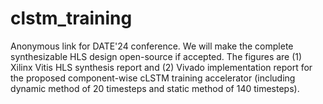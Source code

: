 # clstm_training
Anonymous link for DATE'24 conference. We will make the complete synthesizable HLS design open-source if accepted. 
The figures are (1) Xilinx Vitis HLS synthesis report and (2) Vivado implementation report for the proposed component-wise cLSTM training accelerator (including dynamic method of 20 timesteps and static method of 140 timesteps).
